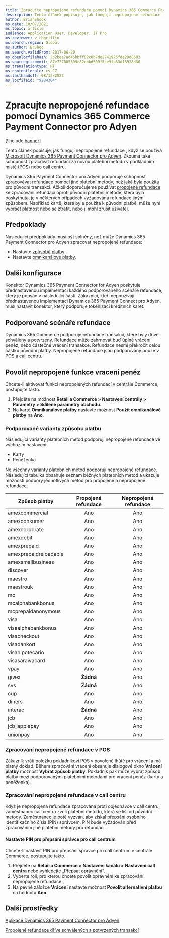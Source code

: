 ```yaml
---
title: Zpracujte nepropojené refundace pomocí Dynamics 365 Commerce Payment Connector pro Adyen
description: Tento článek popisuje, jak fungují nepropojené refundace , když se používá Microsoft Dynamics 365 Payment Connector pro Adyen.
author: BrianShook
ms.date: 10/07/2021
ms.topic: article
audience: Application User, Developer, IT Pro
ms.reviewer: v-chgriffin
ms.search.region: Global
ms.author: BrShoo
ms.search.validFrom: 2017-06-20
ms.openlocfilehash: 2b2bee7ad45bbff82c8b7de2741925fde29d8583
ms.sourcegitcommit: 87e727005399c82cbb6509f5ce9fb33d18928d30
ms.translationtype: HT
ms.contentlocale: cs-CZ
ms.lasthandoff: 08/12/2022
ms.locfileid: "9284304"
---
```

# <a name="process-unlinked-refunds-with-the-dynamics-365-commerce-payment-connector-for-adyen"></a>Zpracujte nepropojené refundace pomocí Dynamics 365 Commerce Payment Connector pro Adyen

[!include [banner](../includes/banner.md)]

Tento článek popisuje, jak fungují nepropojené refundace , když se používá [Microsoft Dynamics 365 Payment Connector pro Adyen](adyen-connector.md). Zkoumá také schopnost zpracovat refundaci za novou platební metodu v podkladním místě (POS) nebo call centru.

Dynamics 365 Payment Connector pro Adyen podporuje schopnost zpracovávat refundace pomocí jiné platební metody, než jaká byla použita pro původní transakci. Ačkoli doporučujeme používat [propojené refundace](linked-refunds.md) ke zpracování refundací oproti původní platební metodě, která byla poskytnuta, je v některých případech vyžadována refundace jiným způsobem. Například kartě, která byla použita k původní platbě, může nyní vypršet platnost nebo se ztratit, nebo ji mohl zrušit uživatel.

## <a name="prerequisites"></a>Předpoklady

Následující předpoklady musí být splněny, než může Dynamics 365 Payment Connector pro Adyen zpracovat nepropojené refundace:

- Nastavte [způsobů platby](../payment-methods.md).
- Nastavte [omnikanálové platby](../omni-channel-payments.md).

## <a name="additional-configuration"></a>Další konfigurace

Konektor Dynamics 365 Payment Connector for Adyen poskytuje přednastavenou implementaci každého podporovaného scénáře refundace, který je popsán v následující části. Zákazníci, kteří nepoužívají přednastavenou implementaci Dynamics 365 Payment Connect pro Adyen, musí nastavit konektor, který podporuje tokenizaci kreditních karet.

## <a name="supported-refund-scenarios"></a>Podporované scénáře refundace

Dynamics 365 Commerce podporuje refundace transakcí, které byly dříve schváleny a potvrzeny. Refundace může zahrnovat buď úplné vrácení peněz, nebo částečné vrácení transakce. Refundace nesmí překročit celou částku původní platby. Nepropojené refundace jsou podporovány pouze v POS a call centru.

## <a name="enable-unlinked-refunds-functionality"></a>Povolit nepropojené funkce vracení peněz

Chcete-li aktivovat funkci nepropojených refundací v centrále Commerce, postupujte takto.

1. Přejděte na možnost **Retail a Commerce \> Nastavení centrály \> Parametry \> Sdílené parametry obchodu**.
1. Na kartě **Omnikanálové platby** nastavte možnost **Použít omnikanálové platby** na **Ano**.

### <a name="supported-payment-method-variants"></a>Podporované varianty způsobu platbu

Následující varianty platebních metod podporují nepropojené refundace ve výchozím nastavení:

- Karty
- Peněženka

Ne všechny varianty platebních metod podporují nepropojené refundace. Následující tabulka obsahuje seznam běžných platebních metod a ukazuje možnosti podpory jednotlivých metod pro propojené a nepropojené refundace.

| Způsob platby        | Propojená refundace | Nepropojená refundace |
|-----------------------|:-------------:|:---------------:|
| amexcommercial        | Ano           | Ano             |
| amexconsumer          | Ano           | Ano             |
| amexcorporate         | Ano           | Ano             |
| amexdebit             | Ano           | Ano             |
| amexprepaid           | Ano           | Ano             |
| amexprepaidreloadable | Ano           | Ano             |
| amexsmallbusiness     | Ano           | Ano             |
| discover              | Ano           | Ano             |
| maestro               | Ano           | Ano             |
| maestrouk             | Ano           | Ano             |
| mc                    | Ano           | Ano             |
| mcalphabankbonus      | Ano           | Ano             |
| mcprepaidanonymous    | Ano           | Ano             |
| visa                  | Ano           | Ano             |
| visaalphabankbonus    | Ano           | Ano             |
| visacheckout          | Ano           | Ano             |
| visadankort           | Ano           | Ano             |
| visahipotecario       | Ano           | Ano             |
| visasaraivacard       | Ano           | Ano             |
| vpay                  | Ano           | Ano             |
| givex                 | **Žádná**        | Ano             |
| svs                   | **Žádná**        | Ano             |
| cup                   | Ano           | Ano             |
| diners                | Ano           | Ano             |
| interac               | **Žádná**        | Ano             |
| jcb                   | Ano           | Ano             |
| jcb_applepay          | Ano           | Ano             |
| unionpay              | Ano           | Ano             |

### <a name="process-an-unlinked-refund-in-pos"></a>Zpracování nepropojené refundace v POS

Zákazník vrátí položku pokladníkovi POS v povolené lhůtě pro vrácení a má platný doklad. Během zpracování vrácení obsahuje dialogové okno **Vrácení platby** možnost **Vybrat způsob platby**. Pokladník pak může vybrat způsob platby mezi podporovanými platebními metodami pro vracení peněz (karty a peněženka).

### <a name="process-an-unlinked-refund-in-call-center"></a>Zpracování nepropojené refundace v call centru

Když je nepropojená refundace zpracována proti objednávce v call centru, zaměstnanec call centra zvolí platební metodu, která se liší od původní metody. Zaměstnanec je poté vyzván, aby získal přepsání osobního identifikačního čísla (PIN) správcem. PIN bude vyžadován před zpracováním jiné platební metody pro refundaci.

#### <a name="set-up-an-administrator-override-pin-for-call-center"></a>Nastavte PIN pro přepsání správce pro call centrum

Chcete-li nastavit PIN pro přepsání správce pro call centrum v centrále Commerce, postupujte takto.

1. Přejděte na **Retail a Commerce \> Nastavení kanálu \> Nastavení call centra** nebo vyhledejte „Přepsat oprávnění“.
1. Vyberte roli, pro kterou chcete povolit oprávnění ke zpracování nepropojené refundace.
1. Na pevné záložce **Vrácení** nastavte možnost **Povolit alternativní platbu** na hodnotu **Ano**.

## <a name="additional-resources"></a>Další prostředky

[Aplikace Dynamics 365 Payment Connector pro Adyen](adyen-connector.md)

[Propojené refundace dříve schválených a potvrzených transakcí](linked-refunds.md)
